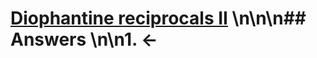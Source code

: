 # [Diophantine reciprocals II](https://projecteuler.net/problem=110) \n\n\n## Answers \n\n1. &larr;
